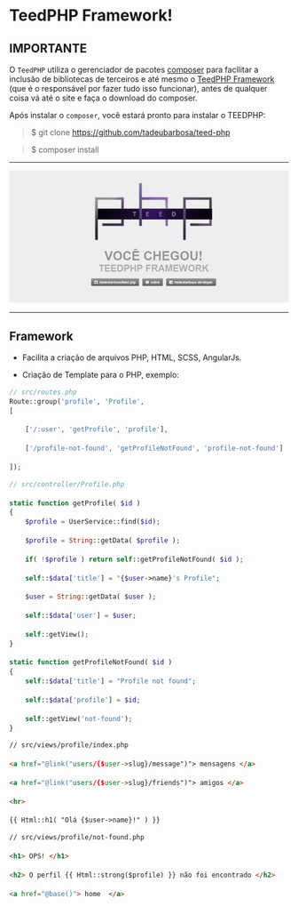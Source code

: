 <h1> TeedPHP Framework! </h1>

<h2> IMPORTANTE </h2>

O `TeedPHP` utiliza o gerenciador de pacotes [composer](https://getcomposer.org/) para facilitar a inclusão de bibliotecas de terceiros e até mesmo o [TeedPHP Framework](https://github.com/tadeubarbosa/teed-php-frame) (que é o responsável por fazer tudo isso funcionar), antes de qualquer coisa vá até o site e faça o download do composer.

Após instalar o `composer`, você estará pronto para instalar o TEEDPHP:

> $ git clone https://github.com/tadeubarbosa/teed-php

> $ composer install

<hr>

<p align="center">
  <img src="www/images/8234237489023844903.jpg?raw=true" />
</p>

<hr>

<h2> Framework </h2>

- Facilita a criação de arquivos PHP, HTML, SCSS, AngularJs.

- Criação de Template para o PHP, exemplo:

````php
// src/routes.php
Route::group('profile', 'Profile',
[

    ['/:user', 'getProfile', 'profile'],

    ['/profile-not-found', 'getProfileNotFound', 'profile-not-found']

]);
````

````php
// src/controller/Profile.php

static function getProfile( $id )
{
    $profile = UserService::find($id);

    $profile = String::getData( $profile );

    if( !$profile ) return self::getProfileNotFound( $id );

    self::$data['title'] = "{$user->name}'s Profile";

    $user = String::getData( $user );

    self::$data['user'] = $user;

    self::getView();
}

static function getProfileNotFound( $id )
{
    self::$data['title'] = "Profile not found";

    self::$data['profile'] = $id;

    self::getView('not-found');
}
````

````html
// src/views/profile/index.php

<a href="@link("users/{$user->slug}/message")"> mensagens </a>

<a href="@link("users/{$user->slug}/friends")"> amigos </a>

<hr>

{{ Html::h1( "Olá {$user->name}!" ) }}
````

````html
// src/views/profile/not-found.php

<h1> OPS! </h1>

<h2> O perfil {{ Html::strong($profile) }} não foi encontrado </h2>

<a href="@base()"> home  </a>
````
